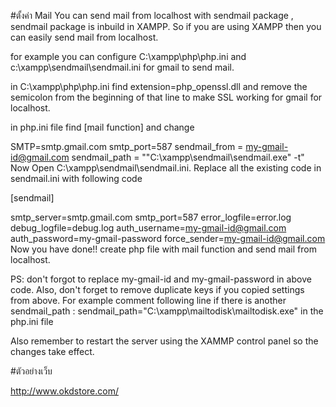 #ตั้งค่า  Mail
You can send mail from localhost with sendmail package , sendmail package is inbuild in XAMPP. So if you are using XAMPP then you can easily send mail from localhost.

for example you can configure C:\xampp\php\php.ini and c:\xampp\sendmail\sendmail.ini for gmail to send mail.

in C:\xampp\php\php.ini find extension=php_openssl.dll and remove the semicolon from the beginning of that line to make SSL working for gmail for localhost.

in php.ini file find [mail function] and change

SMTP=smtp.gmail.com
smtp_port=587
sendmail_from = my-gmail-id@gmail.com
sendmail_path = "\"C:\xampp\sendmail\sendmail.exe\" -t"
Now Open C:\xampp\sendmail\sendmail.ini. Replace all the existing code in sendmail.ini with following code

[sendmail]

smtp_server=smtp.gmail.com
smtp_port=587
error_logfile=error.log
debug_logfile=debug.log
auth_username=my-gmail-id@gmail.com
auth_password=my-gmail-password
force_sender=my-gmail-id@gmail.com
Now you have done!! create php file with mail function and send mail from localhost.

PS: don't forgot to replace my-gmail-id and my-gmail-password in above code. Also, don't forget to remove duplicate keys if you copied settings from above. For example comment following line if there is another sendmail_path : sendmail_path="C:\xampp\mailtodisk\mailtodisk.exe" in the php.ini file

Also remember to restart the server using the XAMMP control panel so the changes take effect.


#ตัวอย่างเว็บ

http://www.okdstore.com/
